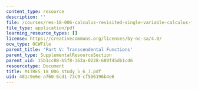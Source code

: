 ```yaml
---
content_type: resource
description: ''
file: /courses/res-18-006-calculus-revisited-single-variable-calculus-fall-2010/481c9e6ea7606cd173c9cf506196b4e6_MITRES_18_006_study_5_6_7.pdf
file_type: application/pdf
learning_resource_types: []
license: https://creativecommons.org/licenses/by-nc-sa/4.0/
ocw_type: OCWFile
parent_title: 'Part V: Transcendental Functions'
parent_type: SupplementalResourceSection
parent_uid: 15b1cc08-b5f8-362a-0228-689f45db1cd6
resourcetype: Document
title: MITRES_18_006_study_5_6_7.pdf
uid: 481c9e6e-a760-6cd1-73c9-cf506196b4e6
---
```

